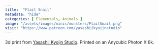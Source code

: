 ```yaml
---
title:  "Flail Snail"
metadate: "hide"
categories: [ Elementals, Animals ]
image: "/assets/images/minis/monsters/FlailSnail.png"
visit: "https://www.patreon.com/yasashiikyojinstudio"
---
```

3d print from [Yasashii Kyojin Studio](https://www.patreon.com/yasashiikyojinstudio). 
Printed on an Anycubic Photon X 6k.